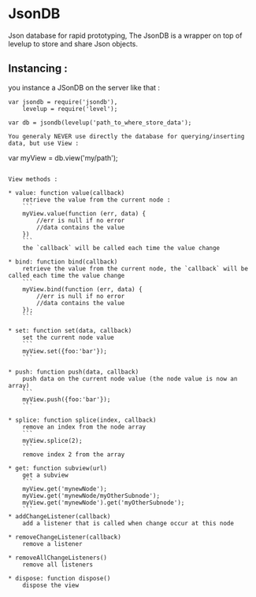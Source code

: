 JsonDB
======

Json database for rapid prototyping, The JsonDB is a wrapper on top of levelup to store and share Json objects.

Instancing :
-----------

you instance a JSonDB on the server like that : 

```
var jsondb = require('jsondb'),
    levelup = require('level');

var db = jsondb(levelup('path_to_where_store_data');

You generaly NEVER use directly the database for querying/inserting data, but use View :
```
var myView = db.view('my/path');
```

View methods :

* value: function value(callback)
    retrieve the value from the current node :
    ```
    myView.value(function (err, data) {
        //err is null if no error
        //data contains the value
    })
    ```
    the `callback` will be called each time the value change
    
* bind: function bind(callback)
    retrieve the value from the current node, the `callback` will be called each time the value change
    ```
    myView.bind(function (err, data) {
        //err is null if no error
        //data contains the value
    });
    ```
    
* set: function set(data, callback)
    set the current node value
    ```
    myView.set({foo:'bar'});
    ```
    
* push: function push(data, callback)
    push data on the current node value (the node value is now an array)
    ```
    myView.push({foo:'bar'});
    ```

* splice: function splice(index, callback)
    remove an index from the node array
    ```
    myView.splice(2);
    ```
    remove index 2 from the array
    
* get: function subview(url)
    get a subview
    ```
    myView.get('mynewNode');
    myView.get('mynewNode/myOtherSubnode');
    myView.get('mynewNode').get('myOtherSubnode');
    ```
* addChangeListener(callback)
    add a listener that is called when change occur at this node

* removeChangeListener(callback)
    remove a listener 

* removeAllChangeListeners()
    remove all listeners 
    
* dispose: function dispose()
    dispose the view

```
